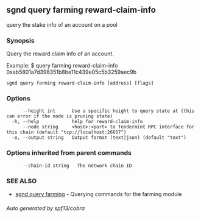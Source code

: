 ## sgnd query farming reward-claim-info

query the stake info of an account on a pool

### Synopsis

Query the reward claim info of an account.

Example:
$ <appd> query farming reward-claim-info 0xab5801a7d398351b8be11c439e05c5b3259aec9b

```
sgnd query farming reward-claim-info [address] [flags]
```

### Options

```
      --height int      Use a specific height to query state at (this can error if the node is pruning state)
  -h, --help            help for reward-claim-info
      --node string     <host>:<port> to Tendermint RPC interface for this chain (default "tcp://localhost:26657")
  -o, --output string   Output format (text|json) (default "text")
```

### Options inherited from parent commands

```
      --chain-id string   The network chain ID
```

### SEE ALSO

* [sgnd query farming](sgnd_query_farming.md)	 - Querying commands for the farming module

###### Auto generated by spf13/cobra
